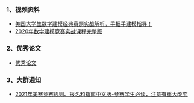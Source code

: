 ### 1、视频资料
- [美国大学生数学建模经典赛题实战解析，手把手建模指导！](https://www.bilibili.com/video/BV1sZ4y1G7wc?p=13)
- [2020年数学建模竞赛实战课程完整版](https://www.bilibili.com/video/BV1Gh411o7sK?p=17)

### 2、优秀论文
- [优秀论文](https://github.com/CSN-001/contest/tree/master/nice%20paper(%E4%BC%98%E7%A7%80%E8%AE%BA%E6%96%87))

### 3、大群通知
- [2021年美赛竞赛规则、报名和指南中文版-参赛学生必读，注意有重大改变](http://www.madio.net/thread-473019-1-1.html)